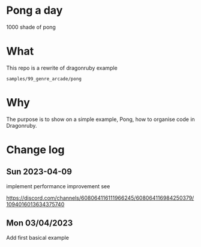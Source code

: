 # Pong a day

1000 shade of pong

# What

This repo is a rewrite of dragonruby example

`samples/99_genre_arcade/pong`

# Why

The purpose is to show on a simple example, Pong, how to organise code in
Dragonruby.




# Change log

## Sun 2023-04-09

implement performance improvement see

https://discord.com/channels/608064116111966245/608064116984250379/1094016013634375740



## Mon 03/04/2023

Add first basical example

